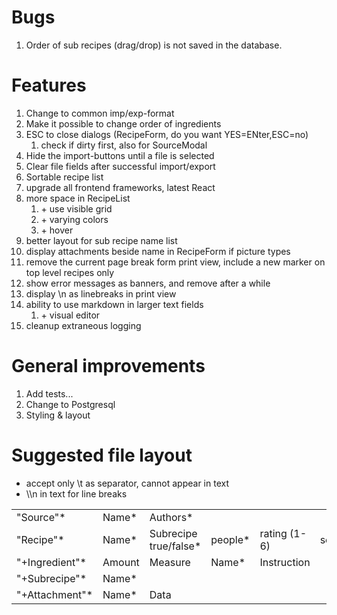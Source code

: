 # Bugs

1. Order of sub recipes (drag/drop) is not saved in the database.

# Features

1. Change to common imp/exp-format
2. Make it possible to change order of ingredients
3. ESC to close dialogs (RecipeForm, do you want YES=ENter,ESC=no)
    1. check if dirty first, also for SourceModal
4. Hide the import-buttons until a file is selected
5. Clear file fields after successful import/export
6. Sortable recipe list
7. upgrade all frontend frameworks, latest React
8. more space in RecipeList
   1. \+ use visible grid
   2. \+ varying colors
   3. \+ hover
9. better layout for sub recipe name list
10. display attachments beside name in RecipeForm if picture types
11. remove the current page break form print view, include a new marker on top level recipes only
12. show error messages as banners, and remove after a while
13. display \n as linebreaks in print view
14. ability to use markdown in larger text fields
    1. \+ visual editor
15. cleanup extraneous logging

# General improvements

1. Add tests...
2. Change to Postgresql
3. Styling & layout

# Suggested file layout
- accept only \t as separator, cannot appear in text
- \\\n in text for line breaks

|  |  |   |  |  |  |  |  |  | |
| --------- | ----- |-----------------------| ------- | ------------ | ------ | --------------- | ----- | ------ | -------|
| "Source"* | Name* | Authors*              |
| "Recipe"* | Name* | Subrecipe true/false* | people* | rating (1-6) | served |  instructions* | notes | source | pageref|
| "+Ingredient"* | Amount | Measure               | Name*  | Instruction |
| "+Subrecipe"* | Name* |
| "+Attachment"* | Name* | Data |
